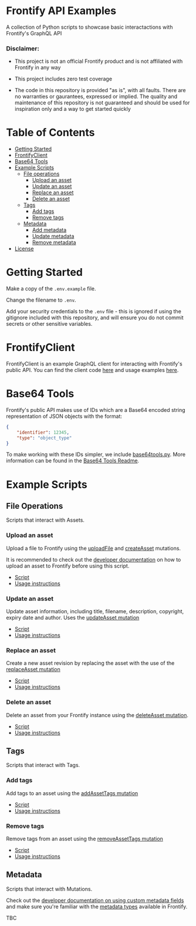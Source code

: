 # Frontify API Examples
A collection of Python scripts to showcase basic interactactions with Frontify's GraphQL API

### Disclaimer:
- This project is not an official Frontify product and is not affiliated with Frontify in any way

- This project includes zero test coverage

- The code in this repository is provided "as is", with all faults. There are no warranties or gaurantees, expressed or implied. The 
quality and maintenance of this repository is not guaranteed and
should be used for inspiration only and a way to get started quickly

Table of Contents
=================

* [Getting Started](#Getting-Started)
* [FrontifyClient](#FrontifyClient)
* [Base64 Tools](#Base64-Tools)
* [Example Scripts](#Example-Scripts)
  * [File operations](#File-Operations)
      * [Upload an asset](#Upload-an-asset)
      * [Update an asset](#Update-an-asset)
      * [Replace an asset](#Replace-an-asset)
      * [Delete an asset](#Delete-an-asset)
  * [Tags](#Tags)
      * [Add tags](#Add-tags)
      * [Remove tags](#Remove-tags)
  * [Metadata](#Metadata)
      * [Add metadata](#Add-metadata)
      * [Update metadata](#Update-metadata)
      * [Remove metadata](#Remove-metadata)
* [License](/LICENSE)

# Getting Started
Make a copy of the `.env.example` file.

Change the filename to `.env`.

Add your security credentials to the `.env` file - this is ignored if using the gitignore included with this repository, and will ensure you do not commit secrets or other sensitive variables.

# FrontifyClient
FrontifyClient is an example GraphQL client for interacting with Frontify's public API. You can find the client code [here](/examples/python/src/services/FrontifyClient.py) and usage examples [here](/readme/FrontifyClient.md).

# Base64 Tools
Frontify's public API makes use of IDs which are a Base64 encoded string representation of JSON objects with the format:

```json
{
    "identifier": 12345,
    "type": "object_type"
}
```

To make working with these IDs simpler, we include [base64tools.py](/examples/python/src/utils/base64tools.py). More information can be found in the [Base64 Tools Readme](/readme/UsingBase64Tools.md).

# Example Scripts
## File Operations
Scripts that interact with Assets.

### Upload an asset
Upload a file to Frontify using the [uploadFile](https://frontify.github.io/graphql-reference/mutations/uploadFile) and [createAsset](https://frontify.github.io/graphql-reference/mutations/createAsset) mutations.

It is recommended to check out the [developer documentation](https://developer.frontify.com/d/XFPCrGNrXQQM/graphql-api#/deep-dive/upload-file-create-asset) on how to upload an asset to Frontify before using this script.

- [Script](/examples/python/upload_frontify_asset.py)
- [Usage instructions](/readme/AssetUpload.md)

### Update an asset
Update asset information, including title, filename, description, copyright, expiry date and author. Uses the [updateAsset mutation](https://frontify.github.io/graphql-reference/mutations/updateAsset)

- [Script](/examples/python/update_frontify_asset.py)
- [Usage instructions](/readme/AssetUpdate.md)


### Replace an asset
Create a new asset revision by replacing the asset with the use of the [replaceAsset mutation](https://frontify.github.io/graphql-reference/mutations/replaceAsset)

- [Script](/examples/python/replace_frontify_asset.py)
- [Usage instructions](/readme/AssetReplacement.md)

### Delete an asset
Delete an asset from your Frontify instance using the [deleteAsset mutation](https://frontify.github.io/graphql-reference/mutations/deleteAsset).

- [Script](/examples/python/delete_frontify_asset.py)
- [Usage instructions](/readme/DeleteAsset.md)

## Tags
Scripts that interact with Tags.

### Add tags
Add tags to an asset using the [addAssetTags mutation](https://frontify.github.io/graphql-reference/mutations/addAssetTags)

- [Script](/examples/python/add_frontify_tags.py)
- [Usage instructions](/readme/AddAssetTags.md)

### Remove tags
Remove tags from an asset using the [removeAssetTags mutation](https://frontify.github.io/graphql-reference/mutations/removeAssetTags)

- [Script](/examples/python/remove_frontify_tags.py)
- [Usage instructions](/readme/RemoveAssetTags.md)

## Metadata
Scripts that interact with Mutations. 

Check out the [developer documentation on using custom metadata fields](https://developer.frontify.com/d/XFPCrGNrXQQM/graphql-api#/deep-dive/custom-metadata-1) and make sure you're familiar with the [metadata types](https://help.frontify.com/en/articles/4057240-metadata-and-tags-in-libraries#h_f4d37c46ec) available in Frontify.

TBC